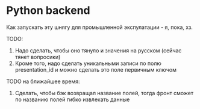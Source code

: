 # Python backend

Как запускать эту шнягу для промышленной экспулатации - я, пока, хз.

TODO:
1. Надо сделать, чтобы оно тянуло и значения на русском (сейчас тянет вопросики)
2. Кроме того, надо сделать уникальными записи по полю presentation_id и можно сделать это поле первичным ключом

TODO на ближайшее время:
1. Сделать, чтобы бэк возвращал название полей, тогда фронт сможет по названию полей гибко извлекать данные
